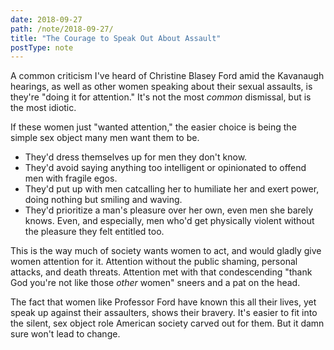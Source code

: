```yaml
---
date: 2018-09-27
path: /note/2018-09-27/
title: "The Courage to Speak Out About Assault"
postType: note
---
```


A common criticism I've heard of Christine Blasey Ford amid the Kavanaugh hearings, as well as other women speaking about their sexual assaults, is they're "doing it for attention." It's not the most _common_ dismissal, but is the most idiotic.

If these women just "wanted attention," the easier choice is being the simple sex object many men want them to be.

* They'd dress themselves up for men they don't know.
* They'd avoid saying anything too intelligent or opinionated to offend men with fragile egos.
* They'd put up with men catcalling her to humiliate her and exert power, doing nothing but smiling and waving.
* They'd prioritize a man's pleasure over her own, even men she barely knows. Even, and especially, men who'd get physically violent without the pleasure they felt entitled too.

This is the way much of society wants women to act, and would gladly give women attention for it. Attention without the public shaming, personal attacks, and death threats. Attention met with that condescending "thank God you're not like those _other_ women" sneers and a pat on the head.

The fact that women like Professor Ford have known this all their lives, yet speak up against their assaulters, shows their bravery. It's easier to fit into the silent, sex object role American society carved out for them. But it damn sure won't lead to change.
